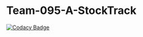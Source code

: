 # Team-095-A-StockTrack
[![Codacy Badge](https://app.codacy.com/project/badge/Grade/d66a7e1ca2e149cf8bef2f76e5c25b8d)](https://www.codacy.com/gh/BuildForSDGCohort2/Team-095-A-StockTrack?utm_source=github.com&amp;utm_medium=referral&amp;utm_content=BuildForSDGCohort2/Team-095-A-StockTrack&amp;utm_campaign=Badge_Grade)
